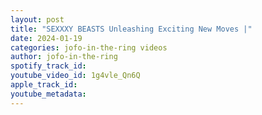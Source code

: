 ```yaml
---
layout: post
title: "SEXXXY BEASTS Unleashing Exciting New Moves |"
date: 2024-01-19
categories: jofo-in-the-ring videos
author: jofo-in-the-ring
spotify_track_id: 
youtube_video_id: 1g4vle_Qn6Q
apple_track_id: 
youtube_metadata: 
---
```

